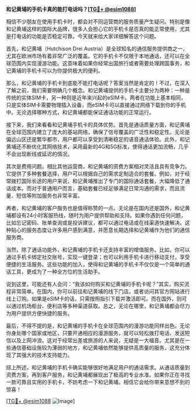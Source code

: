 **和记黄埔的手机卡真的能打电话吗？[[TG💪+ @esim1088](https://t.me/s/esim1088)]**

相信不少朋友在使用手机卡时，都会对不同运营商的服务质量产生疑问。特别是像和记黄埔这样的国际大品牌，很多人会担心它的手机卡是否真的能正常使用，尤其是打电话的功能是否稳定可靠。今天就来给大家详细解答这个问题。

首先，和记黄埔（Hutchison Drei Austria）是全球知名的通信服务提供商之一，尤其在欧洲市场有着非常广泛的覆盖。它的手机卡不仅限于本地通话，还可以在全球范围内实现漫游功能。这意味着如果你经常出国旅行或者需要处理跨国事务，和记黄埔的手机卡可以为你提供极大的便利。

那么，和记黄埔的手机卡到底能不能打电话呢？答案当然是肯定的！不过，在深入了解之前，我们需要明确几个概念。和记黄埔提供的手机卡主要分为两种：一种是传统的实体SIM卡，另一种则是近年来兴起的eSIM卡。两者在功能上基本相同，只是实体SIM卡需要物理插入设备，而eSIM卡可以直接通过网络下载到你的手机中。无论选择哪种方式，和记黄埔都能保证通话功能的正常运行。

接下来，我们来看看和记黄埔手机卡的具体优势。首先是通话质量方面，和记黄埔在全球范围内建立了庞大的基站网络，确保了信号覆盖的广泛性和稳定性。无论是偏远山区还是繁华都市，用户都可以享受到清晰稳定的语音通话体验。此外，和记黄埔还不断优化其网络技术，采用最新的4G和5G标准，使得通话更加流畅，几乎不会出现断线或延迟的情况。

其次是费用问题。相比其他运营商，和记黄埔的资费方案相对灵活且具有竞争力。它提供了多种套餐选择，用户可以根据自己的需求定制适合的套餐。例如，对于经常拨打国际长途的用户来说，和记黄埔推出了专门的国际通话套餐，大幅降低了通话成本。而对于普通用户而言，基础套餐已经足够满足日常沟通的需求，而且流量、短信等附加服务也非常丰富。

再者，和记黄埔的客户服务也是值得称赞的一点。无论是在国内还是国外，和记黄埔都设有24小时客服热线，随时为用户提供帮助和支持。如果你遇到任何问题，比如忘记密码、账单查询或是投诉建议，都可以通过电话或在线渠道快速解决。这种贴心的服务态度让许多用户感到满意，并愿意长期选择和记黄埔作为他们的通信服务商。

当然，除了通话功能外，和记黄埔的手机卡还支持丰富的增值服务。比如，你可以通过手机卡绑定社交账号，实现一键登录；也可以利用手机卡进行移动支付，享受便捷的生活服务。这些功能的加入，使得和记黄埔的手机卡不仅仅是一个简单的通话工具，更成为了一种全方位的生活助手。

说到这里，可能还有人会问：“我该如何购买和记黄埔的手机卡呢？”其实，购买流程非常简单。在国内，你可以前往和记黄埔的线下门店，或者访问其官方网站进行线上订购。如果是eSIM卡的话，只需按照指引下载并激活即可。而在国外，则可以通过机场柜台、便利店等多种渠道获取。总之，无论在哪里，和记黄埔都会尽力为用户提供方便快捷的服务。

最后，不得不提的是，和记黄埔的手机卡在全球范围内的漫游功能同样出色。无论你身处哪个国家或地区，只要开通相应的漫游服务，就可以轻松拨打电话、发送短信以及上网冲浪。这对于经常出差或旅游的人来说，无疑是一大福音。尤其是在一些通信基础设施较为薄弱的地方，和记黄埔依然能够提供高质量的服务，这充分体现了其强大的技术支持能力。

综上所述，和记黄埔的手机卡确实能够很好地满足用户的通话需求。从通话质量到资费方案，再到客户服务，和记黄埔都展现出了极高的专业水准。如果你正在寻找一款可靠且实用的手机卡，不妨考虑一下和记黄埔。相信它会给你带来意想不到的惊喜！

[[TG💪+ @esim1088](https://t.me/s/esim1088) ![Image](https://i.postimg.cc/4NQfJmqS/Snipaste-2025-05-13-00-14-12.png)]